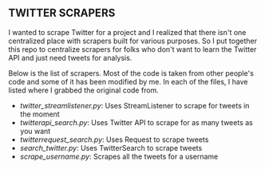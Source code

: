 ## TWITTER SCRAPERS

I wanted to scrape Twitter for a project and I realized that there isn't one centralized place with scrapers built for various purposes. So I put together this repo to centralize scrapers for folks who don't want to learn the Twitter API and just need tweets for analysis.

Below is the list of scrapers. Most of the code is taken from other people's code and some of it has been modified by me. In each of the files, I have listed where I grabbed the original code from.

* *twitter_streamlistener.py*: Uses StreamListener to scrape for tweets in the moment
* *twitterapi_search.py*: Uses Twitter API to scrape for as many tweets as you want
* *twitterrequest_search.py*: Uses Request to scrape tweets
* *search_twitter.py*: Uses TwitterSearch to scrape tweets
* *scrape_username.py*: Scrapes all the tweets for a username